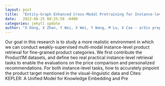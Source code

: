 ```yaml
---
layout: post
title:  "Entity-Graph Enhanced Cross-Modal Pretraining for Instance-level Product Retrieval"
date:   2022-06-25 08:25:58 -0400
categories: jekyll update
author: "X Dong, X Zhan, Y Wei, X Wei, Y Wang, M Lu, X Cao - arXiv preprint arXiv , 2022"
---
```

Our goal in this research is to study a more realistic environment in which we can conduct weakly-supervised multi-modal instance-level product retrieval for fine-grained product categories. We first contribute the Product1M datasets, and define two real practical instance-level retrieval tasks to enable the evaluations on the price comparison and personalized recommendations. For both instance-level tasks, how to accurately pinpoint the product target mentioned in the visual-linguistic data and 
Cites: KEPLER: A Unified Model for Knowledge Embedding and Pre